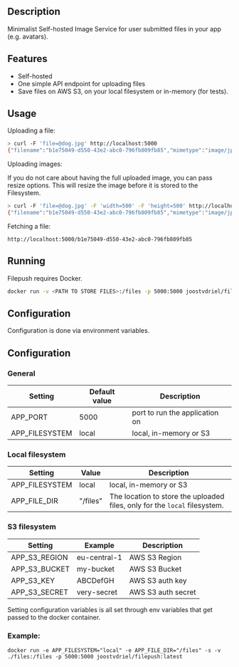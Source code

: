 ## Description

Minimalist Self-hosted Image Service for user submitted files in your app (e.g. avatars).

## Features

- Self-hosted
- One simple API endpoint for uploading files
- Save files on AWS S3, on your local filesystem or in-memory (for tests).

## Usage

Uploading a file:

```bash
> curl -F 'file=@dog.jpg' http://localhost:5000
{"filename":"b1e75049-d550-43e2-abc0-796fb809fb85","mimetype":"image/jpeg"}
```

Uploading images:

If you do not care about having the full uploaded image, you can pass resize options.
This will resize the image before it is stored to the Filesystem.

```bash
> curl -F 'file=@dog.jpg' -F 'width=500' -F 'height=500' http://localhost:5000
{"filename":"b1e75049-d550-43e2-abc0-796fb809fb85","mimetype":"image/jpeg"}
```

Fetching a file:

```
http://localhost:5000/b1e75049-d550-43e2-abc0-796fb809fb85
```

## Running

Filepush requires Docker.

```bash
docker run -v <PATH TO STORE FILES>:/files -p 5000:5000 joostvdriel/filepush:latest
```

## Configuration

Configuration is done via environment variables.

## Configuration

### General

| Setting  | Default value | Description |
| ------------- | ------------- |------------- |
| APP_PORT  | 5000 | port to run the application on |
| APP_FILESYSTEM  | local | local, in-memory or S3 |

### Local filesystem

| Setting  | Value | Description |
| ------------- | ------------- |------------- |
| APP_FILESYSTEM  | local | local, in-memory or S3 |
| APP_FILE_DIR  | "/files" | The location to store the uploaded files, only for the `local` filesystem. |

### S3 filesystem

| Setting  | Example | Description |
| ------------- | ------------- |------------- |
| APP_S3_REGION  | eu-central-1 | AWS S3 Region |
| APP_S3_BUCKET  |  my-bucket | AWS S3 Bucket |
| APP_S3_KEY  | ABCDefGH  | AWS S3 auth key |
| APP_S3_SECRET  | very-secret | AWS S3 auth secret |

Setting configuration variables is all set through env variables that get passed to the docker container.

### Example:

```
docker run -e APP_FILESYSTEM="local" -e APP_FILE_DIR="/files" -s -v ./files:/files -p 5000:5000 joostvdriel/filepush:latest
